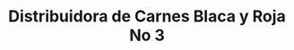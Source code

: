 ---
title: "Distribuidora de Carnes Blaca y Roja No 3"
url: /pereira/distribuidora-de-carnes-blaca-y-roja-no-3/
shop: Metzgerei
---